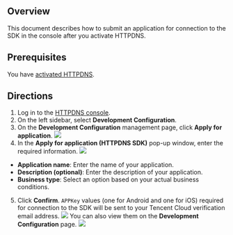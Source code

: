 
## Overview
This document describes how to submit an application for connection to the SDK in the console after you activate HTTPDNS.


## Prerequisites
You have [activated HTTPDNS](https://intl.cloud.tencent.com/document/product/1130/44461).

## Directions
1. Log in to the [HTTPDNS console](https://console.cloud.tencent.com/httpdns).
2. On the left sidebar, select **Development Configuration**.
3. On the **Development Configuration** management page, click **Apply for application**.
![](https://qcloudimg.tencent-cloud.cn/raw/0655a3817eb49867544a649cffee55b2.png)
4. In the **Apply for application (HTTPDNS SDK)** pop-up window, enter the required information.
![](https://qcloudimg.tencent-cloud.cn/raw/13522e4e6e2a96915e514b8d1960b515.png)
 - **Application name**: Enter the name of your application.
 - **Description (optional)**: Enter the description of your application.
 - **Business type**: Select an option based on your actual business conditions.
5. Click **Confirm**. `APPKey` values (one for Android and one for iOS) required for connection to the SDK will be sent to your Tencent Cloud verification email address.
![](https://qcloudimg.tencent-cloud.cn/raw/cf9c549d38354ae45859694e5f6e3931.png)
You can also view them on the **Development Configuration** page.
![](https://qcloudimg.tencent-cloud.cn/raw/fbcc5ee8f8a63fa8f5aace5a93584bfe.png)
